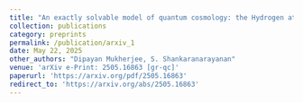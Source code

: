 ```yaml
---
title: "An exactly solvable model of quantum cosmology: the Hydrogen atom analogy with dust and Cosmological constant"
collection: publications
category: preprints
permalink: /publication/arxiv_1
date: May 22, 2025
other_authors: "Dipayan Mukherjee, S. Shankaranarayanan"
venue: 'arXiv e-Print: 2505.16863 [gr-qc]'
paperurl: 'https://arxiv.org/pdf/2505.16863'
redirect_to: 'https://arxiv.org/abs/2505.16863'
---
```


